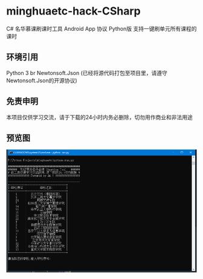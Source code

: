 # minghuaetc-hack-CSharp
C# 名华慕课刷课时工具 Android App 协议 Python版 支持一键刷单元所有课程的课时

## 环境引用

Python 3 br
Newtonsoft.Json (已经将源代码打包至项目里，请遵守Newtonsoft.Json的开源协议)

## 免责申明

本项目仅供学习交流，请于下载的24小时内务必删除，切勿用作商业和非法用途

## 预览图

![image](view.png)
